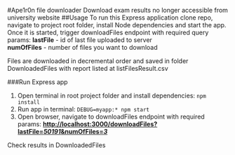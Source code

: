 #Ape1r0n file downloader
 Download exam results no longer accessible from university website
##Usage
To run this Express application clone repo, navigate to project root folder, install Node dependencies and start the app. Once it is started, trigger downloadFiles endpoint with required query params:
<b>lastFile</b> - id of last file uploaded to server  
<b>numOfFiles</b> - number of files you want to download 

Files are downloaded in decremental order and saved in folder DownloadedFiles with report listed at listFilesResult.csv

###Run Express app
1. Open terminal in root project folder and install dependencies: ```npm install```
2. Run app in terminal: ```DEBUG=myapp:* npm start```
3. Open browser, navigate to downloadFiles endpoint with required params: <b><a href="http://localhost:3000/downloadFiles?lastFile=50191&numOfFiles=3">http://localhost:3000/downloadFiles?lastFile=<i>50191</i>&numOfFiles=<i>3</i></a></b>

Check results in DownloadedFiles